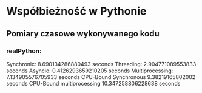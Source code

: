 # Współbieżność w Pythonie

## Pomiary czasowe wykonywanego kodu

### realPython:

Synchronic: 8.690134286880493 seconds
Threading: 2.904771089553833 seconds
Asyncio: 0.4126293659210205 seconds
Multiprocessing: 7.134905576705933 seconds
CPU-Bound Synchronous 9.38219165802002 seconds
CPU-Bound multiprocessing 10.347258806228638 seconds
